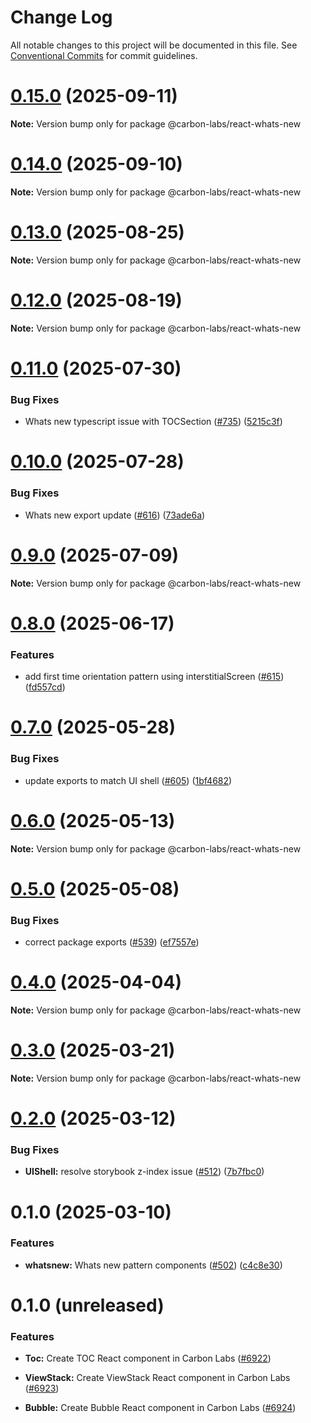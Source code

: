 # Change Log

All notable changes to this project will be documented in this file.
See [Conventional Commits](https://conventionalcommits.org) for commit guidelines.

# [0.15.0](https://github.com/carbon-design-system/carbon-labs/compare/@carbon-labs/react-whats-new@0.14.0...@carbon-labs/react-whats-new@0.15.0) (2025-09-11)

**Note:** Version bump only for package @carbon-labs/react-whats-new





# [0.14.0](https://github.com/carbon-design-system/carbon-labs/compare/@carbon-labs/react-whats-new@0.13.0...@carbon-labs/react-whats-new@0.14.0) (2025-09-10)

**Note:** Version bump only for package @carbon-labs/react-whats-new





# [0.13.0](https://github.com/carbon-design-system/carbon-labs/compare/@carbon-labs/react-whats-new@0.12.0...@carbon-labs/react-whats-new@0.13.0) (2025-08-25)

**Note:** Version bump only for package @carbon-labs/react-whats-new





# [0.12.0](https://github.com/carbon-design-system/carbon-labs/compare/@carbon-labs/react-whats-new@0.11.0...@carbon-labs/react-whats-new@0.12.0) (2025-08-19)

**Note:** Version bump only for package @carbon-labs/react-whats-new





# [0.11.0](https://github.com/carbon-design-system/carbon-labs/compare/@carbon-labs/react-whats-new@0.10.0...@carbon-labs/react-whats-new@0.11.0) (2025-07-30)


### Bug Fixes

* Whats new typescript issue with TOCSection ([#735](https://github.com/carbon-design-system/carbon-labs/issues/735)) ([5215c3f](https://github.com/carbon-design-system/carbon-labs/commit/5215c3fbef3e432b29ae4ce5eb052ff0c2a6f9a4))





# [0.10.0](https://github.com/carbon-design-system/carbon-labs/compare/@carbon-labs/react-whats-new@0.9.0...@carbon-labs/react-whats-new@0.10.0) (2025-07-28)


### Bug Fixes

* Whats new export update ([#616](https://github.com/carbon-design-system/carbon-labs/issues/616)) ([73ade6a](https://github.com/carbon-design-system/carbon-labs/commit/73ade6abbd63ce8b9d5169774c07fbf33657ffa1))





# [0.9.0](https://github.com/carbon-design-system/carbon-labs/compare/@carbon-labs/react-whats-new@0.8.0...@carbon-labs/react-whats-new@0.9.0) (2025-07-09)

**Note:** Version bump only for package @carbon-labs/react-whats-new





# [0.8.0](https://github.com/carbon-design-system/carbon-labs/compare/@carbon-labs/react-whats-new@0.7.0...@carbon-labs/react-whats-new@0.8.0) (2025-06-17)


### Features

* add first time orientation pattern using interstitialScreen ([#615](https://github.com/carbon-design-system/carbon-labs/issues/615)) ([fd557cd](https://github.com/carbon-design-system/carbon-labs/commit/fd557cd54183b772acd01509a442dce7ab995610))





# [0.7.0](https://github.com/carbon-design-system/carbon-labs/compare/@carbon-labs/react-whats-new@0.6.0...@carbon-labs/react-whats-new@0.7.0) (2025-05-28)


### Bug Fixes

* update exports to match UI shell ([#605](https://github.com/carbon-design-system/carbon-labs/issues/605)) ([1bf4682](https://github.com/carbon-design-system/carbon-labs/commit/1bf46822620b44cc1ad9ce58913bf26e9c3a2ca1))





# [0.6.0](https://github.com/carbon-design-system/carbon-labs/compare/@carbon-labs/react-whats-new@0.5.0...@carbon-labs/react-whats-new@0.6.0) (2025-05-13)

**Note:** Version bump only for package @carbon-labs/react-whats-new





# [0.5.0](https://github.com/carbon-design-system/carbon-labs/compare/@carbon-labs/react-whats-new@0.4.0...@carbon-labs/react-whats-new@0.5.0) (2025-05-08)


### Bug Fixes

* correct package exports ([#539](https://github.com/carbon-design-system/carbon-labs/issues/539)) ([ef7557e](https://github.com/carbon-design-system/carbon-labs/commit/ef7557e10c1385a6bdc60d32361ce7ba2dad263c))





# [0.4.0](https://github.com/carbon-design-system/carbon-labs/compare/@carbon-labs/react-whats-new@0.3.0...@carbon-labs/react-whats-new@0.4.0) (2025-04-04)

**Note:** Version bump only for package @carbon-labs/react-whats-new





# [0.3.0](https://github.com/carbon-design-system/carbon-labs/compare/@carbon-labs/react-whats-new@0.2.0...@carbon-labs/react-whats-new@0.3.0) (2025-03-21)

**Note:** Version bump only for package @carbon-labs/react-whats-new





# [0.2.0](https://github.com/carbon-design-system/carbon-labs/compare/@carbon-labs/react-whats-new@0.1.0...@carbon-labs/react-whats-new@0.2.0) (2025-03-12)


### Bug Fixes

* **UIShell:** resolve storybook z-index issue ([#512](https://github.com/carbon-design-system/carbon-labs/issues/512)) ([7b7fbc0](https://github.com/carbon-design-system/carbon-labs/commit/7b7fbc00d46ab895a20250249233113d17b6d1ae))





# 0.1.0 (2025-03-10)


### Features

* **whatsnew:** Whats new pattern components ([#502](https://github.com/carbon-design-system/carbon-labs/issues/502)) ([c4c8e30](https://github.com/carbon-design-system/carbon-labs/commit/c4c8e30876974e9d9e1a9e44759cb951bcd949ef))






# 0.1.0 (unreleased)


### Features

* **Toc:** Create TOC React component in Carbon Labs ([#6922](https://github.com/carbon-design-system/ibm-products/issues/6922)) 

* **ViewStack:** Create ViewStack React component in Carbon Labs ([#6923](https://github.com/carbon-design-system/ibm-products/issues/6923)) 

* **Bubble:** Create Bubble React component in Carbon Labs ([#6924](https://github.com/carbon-design-system/ibm-products/issues/6924))
